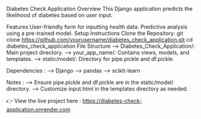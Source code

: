 
Diabetes Check Application
Overview
This Django application predicts the likelihood of diabetes based on user input.

Features
User-friendly form for inputting health data.
Predictive analysis using a pre-trained model.
Setup Instructions
Clone the Repository:
git clone https://github.com/yourusername/diabetes_check_application.git
cd diabetes_check_application
File Structure --> Diabetes_Check_Application/: Main project directory. --> your_app_name/: Contains views, models, and templates. --> static/model/: Directory for pipe.pickle and df.pickle.

Dependencies : --> Django --> pandas --> scikit-learn

Notes : --> Ensure pipe.pickle and df.pickle are in the static/model/ directory. --> Customize input.html in the templates directory as needed.

👉 View the live project here : https://diabetes-check-application.onrender.com
